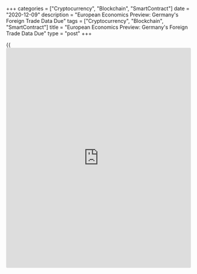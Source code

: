 +++
categories = ["Cryptocurrency", "Blockchain", "SmartContract"]
date = "2020-12-09"
description = "European Economics Preview: Germany's Foreign Trade Data Due"
tags = ["Cryptocurrency", "Blockchain", "SmartContract"]
title = "European Economics Preview: Germany's Foreign Trade Data Due"
type = "post"
+++

{{<iframe id="large-banner" src="https://www.bounty.group/#slide=1.0" width="100%" height="600" scrolling="no" style="border: 0px solid rgb(216, 221, 230); border-radius: 3px;">}}

Foreign trade data from Germany is due on Wednesday, headlining a light
day for the European economic [news](https://www.letsplayfx.com/blog/forex-news-website/).

At 2.00 am ET, Destatis is scheduled to issue Germany's foreign trade
figures for October. Exports are forecast to climb 1.2 percent on month,
slower than September's 2.3 percent increase. Meanwhile, imports are
expected to rise 1 percent, reversing a 0.1 percent fall.

At 3.00 am ET, Spain's INE releases industrial production data for
October. Economists expect the production to fall 2.6 percent on year,
following a 3.4 percent decrease in September.

In the meantime, foreign trade from Austria, Slovakia and Hungary are
due. Slovakia's trade surplus is seen at EUR 724.8 million in October
versus EUR 707.9 million a month ago.

For comments and feedback [contact](https://www.playgroundfx.com/contact/): editorial@rtt[news](https://www.letsplayfx.com/blog/forex-news-website/).com

[Economic News][1]

 **What parts of the world are seeing the best (and worst) economic
performances lately? Click[here][2] to check out our [Econ Scorecard][2]
and find out! See up-to-the-moment [ranking](https://www.playgroundfx.com/blog/crypto-exchange-ranking/)s for the best and worst
performers in [GDP][2], [unemployment rate][3], [inflation][4] and much
more.**

   1. www.rtt[news](https://www.letsplayfx.com/blog/forex-news-website/).com/Content/EconomicNews.aspx
   2. www.rtt[news](https://www.letsplayfx.com/blog/forex-news-website/).com/economic-scorecard/world-rank/GDP/highest-performance.aspx
   3. www.rtt[news](https://www.letsplayfx.com/blog/forex-news-website/).com/economic-scorecard/world-rank/unemployment-rate/lowest-performance.aspx
   4. www.rtt[news](https://www.letsplayfx.com/blog/forex-news-website/).com/economic-scorecard/world-rank/CPI/highest-performance.aspx